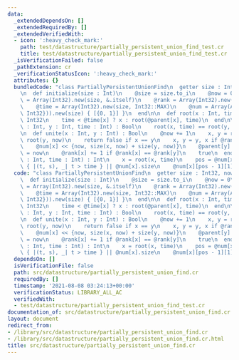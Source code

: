 ```yaml
---
data:
  _extendedDependsOn: []
  _extendedRequiredBy: []
  _extendedVerifiedWith:
  - icon: ':heavy_check_mark:'
    path: test/datastructure/partially_persistent_union_find_test.cr
    title: test/datastructure/partially_persistent_union_find_test.cr
  _isVerificationFailed: false
  _pathExtension: cr
  _verificationStatusIcon: ':heavy_check_mark:'
  attributes: {}
  bundledCode: "class PartiallyPersistentUnionFind\n  getter size : Int32, now : Int32\n\
    \n  def initialize(size : Int)\n    @size = size.to_i\n    @now = 0\n    @parent\
    \ = Array(Int32).new(size, &.itself)\n    @rank = Array(Int32).new(size, 0)\n\
    \    @time = Array(Int32).new(size, Int32::MAX)\n    @num = Array(Array({Int32,\
    \ Int32})).new(size) { [{0, 1}] }\n  end\n\n  def root(x : Int, time : Int) :\
    \ Int32\n    time < @time[x] ? x : root(@parent[x], time)\n  end\n\n  def same?(x\
    \ : Int, y : Int, time : Int) : Bool\n    root(x, time) == root(y, time)\n  end\n\
    \n  def unite(x : Int, y : Int) : Bool\n    @now += 1\n    x, y = root(x, now),\
    \ root(y, now)\n    return false if x == y\n    x, y = y, x if @rank[x] < @rank[y]\n\
    \    @num[x] << {now, size(x, now) + size(y, now)}\n    @parent[y] = x\n    @time[y]\
    \ = now\n    @rank[x] += 1 if @rank[x] == @rank[y]\n    true\n  end\n\n  def size(x\
    \ : Int, time : Int) : Int\n    x = root(x, time)\n    pos = @num[x].bsearch_index\
    \ { |(t, s), _| t > time } || @num[x].size\n    @num[x][pos - 1][1]\n  end\nend\n"
  code: "class PartiallyPersistentUnionFind\n  getter size : Int32, now : Int32\n\n\
    \  def initialize(size : Int)\n    @size = size.to_i\n    @now = 0\n    @parent\
    \ = Array(Int32).new(size, &.itself)\n    @rank = Array(Int32).new(size, 0)\n\
    \    @time = Array(Int32).new(size, Int32::MAX)\n    @num = Array(Array({Int32,\
    \ Int32})).new(size) { [{0, 1}] }\n  end\n\n  def root(x : Int, time : Int) :\
    \ Int32\n    time < @time[x] ? x : root(@parent[x], time)\n  end\n\n  def same?(x\
    \ : Int, y : Int, time : Int) : Bool\n    root(x, time) == root(y, time)\n  end\n\
    \n  def unite(x : Int, y : Int) : Bool\n    @now += 1\n    x, y = root(x, now),\
    \ root(y, now)\n    return false if x == y\n    x, y = y, x if @rank[x] < @rank[y]\n\
    \    @num[x] << {now, size(x, now) + size(y, now)}\n    @parent[y] = x\n    @time[y]\
    \ = now\n    @rank[x] += 1 if @rank[x] == @rank[y]\n    true\n  end\n\n  def size(x\
    \ : Int, time : Int) : Int\n    x = root(x, time)\n    pos = @num[x].bsearch_index\
    \ { |(t, s), _| t > time } || @num[x].size\n    @num[x][pos - 1][1]\n  end\nend\n"
  dependsOn: []
  isVerificationFile: false
  path: src/datastructure/partially_persistent_union_find.cr
  requiredBy: []
  timestamp: '2021-08-08 03:24:13+00:00'
  verificationStatus: LIBRARY_ALL_AC
  verifiedWith:
  - test/datastructure/partially_persistent_union_find_test.cr
documentation_of: src/datastructure/partially_persistent_union_find.cr
layout: document
redirect_from:
- /library/src/datastructure/partially_persistent_union_find.cr
- /library/src/datastructure/partially_persistent_union_find.cr.html
title: src/datastructure/partially_persistent_union_find.cr
---
```

